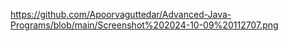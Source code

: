 
https://github.com/Apoorvaguttedar/Advanced-Java-Programs/blob/main/Screenshot%202024-10-09%20112707.png
